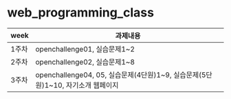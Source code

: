 # web_programming_class

|week|과제내용|
|------|----------------------------------------------------------------------------------------------------------------------|
|1주차|openchallenge01, 실습문제1~2|
|2주차|openchallenge02, 실습문제1~8|
|3주차|openchallenge04, 05, 실습문제(4단원)1~9, 실습문제(5단원)1~10, 자기소개 웹페이지|
